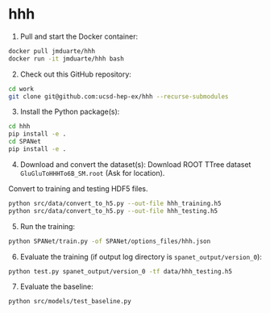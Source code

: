 # hhh

1. Pull and start the Docker container:
```bash
docker pull jmduarte/hhh
docker run -it jmduarte/hhh bash
```

2. Check out this GitHub repository:
```bash
cd work
git clone git@github.com:ucsd-hep-ex/hhh --recurse-submodules
```

3. Install the Python package(s):
```bash
cd hhh
pip install -e .
cd SPANet
pip install -e .
```

4. Download and convert the dataset(s):
Download ROOT TTree dataset `GluGluToHHHTo6B_SM.root` (Ask for location).

Convert to training and testing HDF5 files.
```bash
python src/data/convert_to_h5.py --out-file hhh_training.h5
python src/data/convert_to_h5.py --out-file hhh_testing.h5
```

5. Run the training:
```bash
python SPANet/train.py -of SPANet/options_files/hhh.json
```

6. Evaluate the training (if output log directory is `spanet_output/version_0`):
```bash
python test.py spanet_output/version_0 -tf data/hhh_testing.h5
```

7. Evaluate the baseline:
```bash
python src/models/test_baseline.py
```

